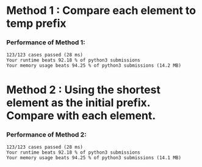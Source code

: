 # Method 1 : Compare each element to temp prefix

### Performance of Method 1:
```
123/123 cases passed (28 ms)
Your runtime beats 92.18 % of python3 submissions
Your memory usage beats 94.25 % of python3 submissions (14.2 MB)
```

# Method 2 : Using the shortest element as the initial prefix. Compare with each element.

### Performance of Method 2:
```
123/123 cases passed (28 ms)
Your runtime beats 92.18 % of python3 submissions
Your memory usage beats 94.25 % of python3 submissions (14.1 MB)
```

